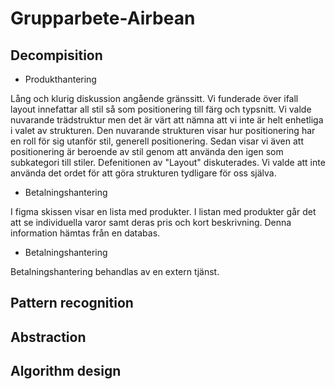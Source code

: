 # Grupparbete-Airbean
## Decompisition
* Produkthantering
 
Lång och klurig diskussion angående gränssitt. Vi funderade över ifall layout innefattar all stil så som positionering till färg och typsnitt. Vi valde nuvarande trädstruktur men det är värt att nämna att vi inte är helt enhetliga i valet av strukturen. Den nuvarande strukturen visar hur positionering har en roll för sig utanför stil, generell positionering. Sedan visar vi även att positionering är beroende av stil genom att använda den igen som subkategori till stiler. Defenitionen av "Layout" diskuterades. Vi valde att inte använda det ordet för att göra strukturen tydligare för oss själva. 

* Betalningshantering
 
I figma skissen visar en lista med produkter. I listan med produkter går det att se individuella varor samt deras pris och kort beskrivning. Denna information hämtas från en databas.

* Betalningshantering

Betalningshantering behandlas av en extern tjänst.


## Pattern recognition
 
## Abstraction
 
## Algorithm design
